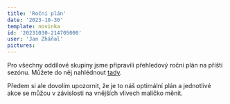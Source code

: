 ```yaml
---
title: 'Roční plán'
date: '2023-10-30'
template: novinka
id: '20231030-214705000'
user: 'Jan Zháňal'
pictures:
---
```

Pro všechny oddílové skupiny jsme připravili přehledový roční plán na příští sezónu. Můžete do něj nahlédnout [tady](https://drive.google.com/uc?export=download&amp;id=1cJal5hrPENUhOhpUV3MrJFDp1aX5OA8f).

Předem si ale dovolím upozornit, že je to náš optimální plán a jednotlivé akce se můžou v závislosti na vnějších vlivech maličko měnit.
